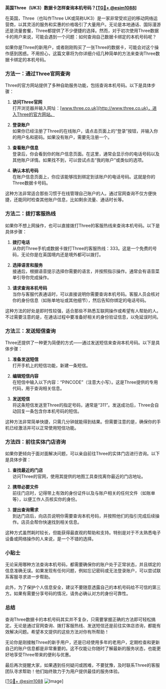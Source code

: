 **英国Three（UK3）数据卡怎样查询本机号码？[[TG💪+ @esim1088](https://t.me/s/esim1088)]**

在英国，Three（也叫作Three UK或简称UK3）是一家非常受欢迎的移动网络运营商，以其灵活的服务和实惠的价格吸引了大量用户。无论是本地通话、国际漫游还是流量套餐，Three都提供了不少便捷的选择。然而，对于初次使用Three数据卡的用户来说，可能会遇到一个问题：如何查询自己数据卡绑定的本机号码呢？

如果你是Three的新用户，或者刚刚购买了一张Three的数据卡，可能会对这个操作感到困惑。不用担心，这篇文章将为你详细介绍几种简单的方法来查询Three数据卡绑定的本机号码。

### 方法一：通过Three官网查询

Three的官方网站提供了多种自助服务功能，包括查询本机号码。以下是具体步骤：

1. **访问Three官网**  
   打开浏览器并输入网址：[www.three.co.uk](http://www.three.co.uk)，进入Three的官方网站。

2. **登录账户**  
   如果你已经注册了Three的在线账户，请点击页面上的“登录”按钮，并输入你的用户名和密码。如果没有账户，需要先注册一个。

3. **查看账户信息**  
   登录后，你会看到你的账户信息页面。在这里，通常会显示你的电话号码以及其他账户详情。如果找不到，可以尝试点击“我的账户”或类似的选项。

4. **确认本机号码**  
   在账户信息页面上，你应该能够找到绑定到该账户的电话号码。这就是你的Three数据卡号码。

这种方法非常适合那些习惯于在线管理自己账户的人。通过官网查询不仅方便快捷，还能同时检查其他账户信息，比如剩余流量、通话时长等。

### 方法二：拨打客服热线

如果你不想上网操作，也可以直接拨打Three的客服热线来查询本机号码。以下是具体步骤：

1. **拨打电话**  
   从你的Three手机或数据卡拨打Three的客服热线：333。这是一个免费的号码，无论你是在英国境内还是境外都可以拨打。

2. **选择语言和服务**  
   接通后，根据语音提示选择你需要的语言，并按照指示操作。通常会有语音菜单引导你完成操作。

3. **请求查询本机号码**  
   当你与客服代表通话时，可以直接说明你需要查询本机号码。客服人员会核对你的身份信息（如账单地址或其他细节），然后告知你绑定的电话号码。

这种方法的好处是即时性较强，适合那些不熟悉互联网操作或希望有人帮助的人。不过需要注意的是，在通话过程中要准备好相关的身份验证信息，以免延误时间。

### 方法三：发送短信查询

Three还提供了一种更为简便的方式——通过发送短信来查询本机号码。以下是具体步骤：

1. **准备发送短信**  
   打开手机上的短信功能，新建一条短信。

2. **编辑短信内容**  
   在短信中输入以下内容：“PINCODE”（注意大小写）。这是Three提供的专用代码，用于查询相关信息。

3. **发送短信**  
   将这条短信发送至Three的指定号码，通常是“311”。发送成功后，Three会自动回复一条包含你本机号码的短信。

这种方法非常简单快捷，只需几分钟就能得到结果。但需要注意的是，确保你的手机已经激活并可以正常使用短信功能。

### 方法四：前往实体门店咨询

如果你更倾向于面对面解决问题，可以亲自前往Three的实体门店进行咨询。以下是具体步骤：

1. **查找最近的门店**  
   访问Three的官网，使用其提供的地图工具查找离你最近的门店地址。

2. **携带必要文件**  
   前往门店时，记得带上有效的身份证件以及与账户相关的任何文件（如账单等），以便工作人员核实你的身份。

3. **提出查询需求**  
   到达门店后，向店员说明你需要查询本机号码，并按照他们的指引完成后续操作。店员会帮你快速找到相关信息。

这种方式虽然耗时较长，但能获得最直观的帮助和支持。特别是对于不太熟悉电子设备或网络操作的人来说，是一个不错的选择。

### 小贴士

无论采用哪种方法查询本机号码，都需要确保你的账户处于正常状态，并且绑定的信息准确无误。如果发现有任何问题，例如忘记密码或无法登录账户，可以尝试联系客服寻求进一步帮助。

此外，为了保护个人信息安全，建议不要随意透露自己的本机号码给不可信的第三方。如果有需要分享号码的情况，请务必确认对方的身份可靠性。

### 总结

查询Three数据卡的本机号码其实并不复杂，只需要掌握正确的方法即可轻松搞定。无论是通过官网查询、拨打客服热线、发送短信还是前往实体店咨询，都能有效解决问题。希望本文提供的这些方法对你有所帮助！

无论你是刚接触Three的新手用户，还是已经使用多年的老用户，定期检查和更新自己的账户信息都是非常重要的。这不仅能让你随时了解最新的服务状态，也能更好地享受Three带来的便利与优惠。

最后再次提醒大家，如果遇到任何疑问或困难，不要犹豫，及时联系Three的客服团队寻求帮助！他们始终致力于为用户提供最佳的服务体验。

[[TG💪+ @esim1088](https://t.me/s/esim1088) ![Image](https://i.postimg.cc/4NQfJmqS/Snipaste-2025-05-13-00-14-12.png)]